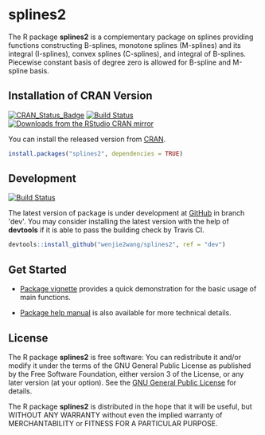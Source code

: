 # splines2

The R package **splines2** is a complementary package on splines providing
functions constructing B-splines, monotone splines (M-splines) and its integral
(I-splines), convex splines (C-splines), and integral of B-splines. Piecewise
constant basis of degree zero is allowed for B-spline and M-spline basis.


## Installation of CRAN Version

[![CRAN_Status_Badge][1]][3]
[![Build Status][4]][5]
[![Downloads from the RStudio CRAN mirror][2]][3]

You can install the released version from [CRAN][3].

```R
install.packages("splines2", dependencies = TRUE)
```


## Development

[![Build Status][6]][5]

The latest version of package is under development at [GitHub][7] in branch
'dev'.  You may consider installing the latest version with the help of
**devtools** if it is able to pass the building check by Travis CI.

```R
devtools::install_github("wenjie2wang/splines2", ref = "dev")
```


## Get Started

- [Package vignette][8]
  provides a quick demonstration for the basic usage of main functions.

- [Package help manual][9] is also available for more technical details.


## License

The R package **splines2** is free software: You can redistribute it and/or
modify it under the terms of the GNU General Public License as published by the
Free Software Foundation, either version 3 of the License, or any later version
(at your option).  See the [GNU General Public License][10] for details.

The R package **splines2** is distributed in the hope that it will be useful,
but WITHOUT ANY WARRANTY without even the implied warranty of MERCHANTABILITY or
FITNESS FOR A PARTICULAR PURPOSE.


[1]: http://www.r-pkg.org/badges/version/splines2
[2]: http://cranlogs.r-pkg.org/badges/splines2
[3]: http://CRAN.R-project.org/package=splines2
[4]: https://travis-ci.org/wenjie2wang/splines2.svg?branch=master
[5]: https://travis-ci.org/wenjie2wang/splines2
[6]: https://travis-ci.org/wenjie2wang/splines2.svg?branch=dev
[7]: https://github.com/wenjie2wang/splines2
[8]: http://wenjie-stat.me/splines2/
[9]: http://wenjie-stat.me/splines2/splines2.pdf
[10]: http://www.gnu.org/licenses/
